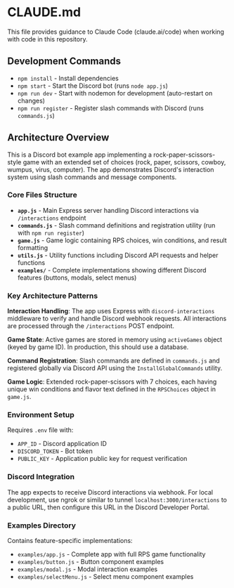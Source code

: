 # CLAUDE.md

This file provides guidance to Claude Code (claude.ai/code) when working with code in this repository.

## Development Commands

- `npm install` - Install dependencies
- `npm start` - Start the Discord bot (runs `node app.js`)
- `npm run dev` - Start with nodemon for development (auto-restart on changes)
- `npm run register` - Register slash commands with Discord (runs `commands.js`)

## Architecture Overview

This is a Discord bot example app implementing a rock-paper-scissors-style game with an extended set of choices (rock, paper, scissors, cowboy, wumpus, virus, computer). The app demonstrates Discord's interaction system using slash commands and message components.

### Core Files Structure

- **`app.js`** - Main Express server handling Discord interactions via `/interactions` endpoint
- **`commands.js`** - Slash command definitions and registration utility (run with `npm run register`)
- **`game.js`** - Game logic containing RPS choices, win conditions, and result formatting
- **`utils.js`** - Utility functions including Discord API requests and helper functions
- **`examples/`** - Complete implementations showing different Discord features (buttons, modals, select menus)

### Key Architecture Patterns

**Interaction Handling**: The app uses Express with `discord-interactions` middleware to verify and handle Discord webhook requests. All interactions are processed through the `/interactions` POST endpoint.

**Game State**: Active games are stored in memory using `activeGames` object (keyed by game ID). In production, this should use a database.

**Command Registration**: Slash commands are defined in `commands.js` and registered globally via Discord API using the `InstallGlobalCommands` utility.

**Game Logic**: Extended rock-paper-scissors with 7 choices, each having unique win conditions and flavor text defined in the `RPSChoices` object in `game.js`.

### Environment Setup

Requires `.env` file with:
- `APP_ID` - Discord application ID
- `DISCORD_TOKEN` - Bot token
- `PUBLIC_KEY` - Application public key for request verification

### Discord Integration

The app expects to receive Discord interactions via webhook. For local development, use ngrok or similar to tunnel `localhost:3000/interactions` to a public URL, then configure this URL in the Discord Developer Portal.

### Examples Directory

Contains feature-specific implementations:
- `examples/app.js` - Complete app with full RPS game functionality
- `examples/button.js` - Button component examples
- `examples/modal.js` - Modal interaction examples
- `examples/selectMenu.js` - Select menu component examples
